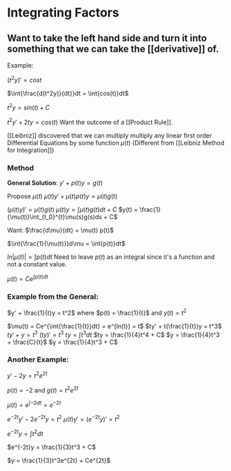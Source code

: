 # Integrating Factors
## Want to take the left hand side and turn it into something that we can take the [[derivative]] of.
Example:

$(t^2y)' = cost$

$\int{\frac{d(t^2y)}{dt}}dt = \int{cos(t)}dt$

$t^2y = sin(t) + C$

$t^2y' + 2ty = cos(t)$
Want the outcome of a [[Product Rule]].

[[Leibniz]] discovered that we can multiply multiply any linear first order Differential Equations by some function $\mu(t)$ (Different from [[Leibniz Method for Integration]])

### Method
**General Solution**:
$y' + p(t)y = g(t)$

Propose $\mu(t)$
$\mu(t)y' + \mu(t)p(t)y = \mu(t)g(t)$

$(\mu(t)y)' = \mu(t)g(t)$
$\mu(t)y = \int\mu(t)g(t)dt + C$
$y(t) = \frac{1}{\mu(t)}\int_{t_0}^{t}\mu(s)g(s)ds + C$

Want: $\frac{d\mu}{dt} = \mu(t) p(t)$

$\int{\frac{1}{\mu(t)}}d\mu = \int{p(t)}dt$

$ln|\mu (t)| = \int{p(t)}dt$
Need to leave $p(t)$ as an integral since it's a function and not a constant value.


$\mu(t) = Ce^{\int{p(t)}dt}$

### Example from the General:
$y' + \frac{1}{t}y = t^2$
where $p(t) = \frac{1}{t}$ and $y(t) = t^2$

$\mu(t) = Ce^{\int{\frac{1}{t}}dt} = e^{ln(t)} = t$
$ty' + t(\frac{1}{t})y = t^3$
$ty' + y = t^3$
$(ty)' = t^3$
$ty = \int{t^3}dt$
$ty = \frac{1}{4}t^4 + C$
$y = \frac{1}{4}t^3 + \frac{C}{t}$
$y = \frac{1}{4}t^3 + C$

### Another Example: 
$y' - 2y = t^2e^{2t}$

$p(t) = -2$ and $g(t) = t^2e^{2t}$

$\mu(t) = e^{\int-2dt} = e^{-2t}$

$e^{-2t}y' - 2e^{-2t}y = t^2$
$\mu(t)y' = (e^{-2t}y)' = t^2$

$e^{-2t}y = \int t^2 dt$

$e^{-2t}y = \frac{1}{3}t^3 + C$

$y = \frac{1}{3}t^3e^{2t} + Ce^{2t}$
